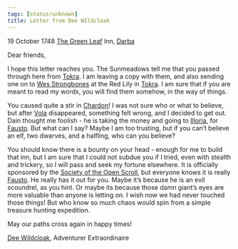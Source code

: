```yaml
---
tags: [status/unknown]
title: Letter from Dee WIldcloak
---
```

  
19 October 1748
[The Green Leaf](<../../../gazetteer/greater-dunmar/realms/dunmar/coastal-dunmar/darba/the-green-leaf.md>) Inn, [Darba](<../../../gazetteer/greater-dunmar/realms/dunmar/coastal-dunmar/darba/darba.md>)
  
Dear friends,

I hope this letter reaches you. The Sunmeadows tell me that you passed through here from [Tokra](<../../../gazetteer/greater-dunmar/realms/dunmar/central-dunmar/tokra/tokra.md>). I am leaving a copy with them, and also sending one on to [Wes Strongbones](<../../../people/halflings/wes-strongbones.md>) at the Red Lily in [Tokra](<../../../gazetteer/greater-dunmar/realms/dunmar/central-dunmar/tokra/tokra.md>). I am sure that if you are meant to read my words, you will find them somehow, in the way of things.

You caused quite a stir in [Chardon](<../../../gazetteer/west-coast/chardonian-empire/chardon/chardon.md>)! I was not sure who or what to believe, but after [Vola](<../../../people/chardonians/vola.md>) disappeared, something felt wrong, and I decided to get out. Dain thought me foolish - he is taking the money and going to [Illoria](<../../../gazetteer/west-coast/illoria.md>), for [Fausto](<../../../people/chardonians/fausto.md>). But what can I say? Maybe I am too trusting, but if you can’t believe an elf, two dwarves, and a halfling, who can you believe? 

You should know there is a bounty on your head - enough for me to build that inn, but I am sure that I could not subdue you if I tried, even with stealth and trickery, so I will pass and seek my fortune elsewhere. It is officially sponsored by the [Society of the Open Scroll](<../../../groups/chardonian-organizations/society-of-the-open-scroll.md>), but everyone knows it is really [Fausto](<../../../people/chardonians/fausto.md>). He really has it out for you. Maybe it’s because he is an evil scoundrel, as you hint. Or maybe its because those damn giant’s eyes are more valuable than anyone is letting on. I wish now we had never touched those things! But who know so much chaos would spin from a simple treasure hunting expedition. 

May our paths cross again in happy times!

[Dee Wildcloak](<../../../people/halflings/dee-wildcloak.md>), Adventurer Extraordinaire